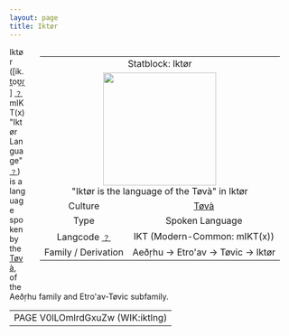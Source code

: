 ```yaml
---
layout: page
title: Iktør
---
```


<div class="statblock" style="float: right; margin: 0px 25px 25px;">

<table style="text-align: center">
  <tr>
    <td colspan="2"> Statblock: Iktør </td>
  </tr>
  <tr>
    <td colspan="2"> <img src="https://sidlangs.com/assets/iktor_sample.png" width="200" style="margin: auto;"> <br> "Iktør is the language of the Tøvà" in Iktør </td>
  </tr>
  <tr>
    <td> Culture </td>
  <td> <a href="/wiki/tova" data-toggle="tooltip" data-placement="top" title="A people of Ikàø Chetivar">Tøvà</a> </td>
  </tr>
  <tr>
    <td> Type </td>
    <td> Spoken Language </td>
  </tr>
  <tr>
    <td> Langcode <a href="/wiki/help/langcodes">﹖</a> </td>
    <td> IKT (Modern-Common: mIKT(x)) </td>
  </tr>
   <tr>
    <td> Family / Derivation </td>
     <td> Aeð̣rhu → Etro'av → Tøvic → Iktør </td>
  </tr>
</table>
  
</div>

Iktør ([ik.t̪oʊ̯ɾ̪] [﹖](/wiki/help/ipa) mIKT(x) "Iktør Language" [﹖](/wiki/help/langcodes)) is a language spoken by the <a href="/wiki/tova" data-toggle="tooltip" data-placement="top" title="A people of Ikàø Chetivar">Tøvà</a>, of the Aeð̣rhu family and Etro'av-Tøvic subfamily. 

<table style="text-align: center">
  <tr>
    <td> PAGE V0lLOmlrdGxuZw (WIK:iktlng) </td>
  </tr>
<table style="text-align: center">  
